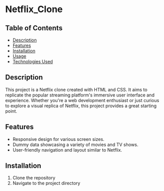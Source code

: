 # Netflix_Clone

## Table of Contents
- [Description](#description)
- [Features](#features)
- [Installation](#installation)
- [Usage](#usage)
- [Technologies Used](#technologies-used)


## Description
This project is a Netflix clone created with HTML and CSS. It aims to replicate the popular streaming platform's immersive user interface and experience. Whether you're a web development enthusiast or just curious to explore a visual replica of Netflix, this project provides a great starting point.


## Features
- Responsive design for various screen sizes.
- Dummy data showcasing a variety of movies and TV shows.
- User-friendly navigation and layout similar to Netflix.

## Installation
1. Clone the repository
2. Navigate to the project directory



